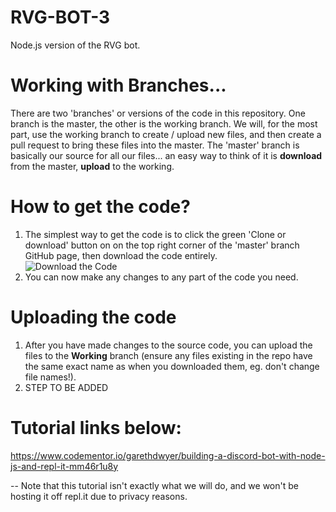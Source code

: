 # RVG-BOT-3
Node.js version of the RVG bot.

# Working with Branches...
There are two 'branches' or versions of the code in this repository.  One branch is the master, the other is the working branch.  We will, for the most part, use the working branch to create / upload new files, and then create a pull request to bring these files into the master.  The 'master' branch is basically our source for all our files... an easy way to think of it is **download** from the master, **upload** to the working.  

# How to get the code? 
1. The simplest way to get the code is to click the green 'Clone or download' button on on the top right corner of the 'master' branch GitHub page, then download the code entirely.  
![Download the Code](https://github.com/blasphemousjohn/rvg-bot-3/tree/master/Tutorial-Files/download.jpg)
2. You can now make any changes to any part of the code you need. 

# Uploading the code
1. After you have made changes to the source code, you can upload the files to the **Working** branch (ensure any files existing in the repo have the same exact name as when you downloaded them, eg. don't change file names!).    
2. STEP TO BE ADDED

# Tutorial links below: 
https://www.codementor.io/garethdwyer/building-a-discord-bot-with-node-js-and-repl-it-mm46r1u8y

 -- Note that this tutorial isn't exactly what we will do, and we won't be hosting it off repl.it due to privacy reasons.

